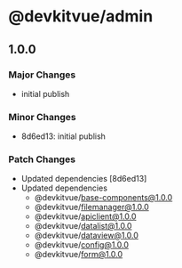 # @devkitvue/admin

## 1.0.0

### Major Changes

- initial publish

### Minor Changes

- 8d6ed13: initial publish

### Patch Changes

- Updated dependencies [8d6ed13]
- Updated dependencies
  - @devkitvue/base-components@1.0.0
  - @devkitvue/filemanager@1.0.0
  - @devkitvue/apiclient@1.0.0
  - @devkitvue/datalist@1.0.0
  - @devkitvue/dataview@1.0.0
  - @devkitvue/config@1.0.0
  - @devkitvue/form@1.0.0
